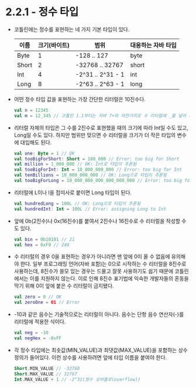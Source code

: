 # 2.2.1 - 정수 타입

- 코틀린에는 정수를 표현하는 네 가지 기본 타입이 있다.
    
    
    | 이름 | 크기(바이트) | 범위 | 대응하는 자바 타입 |
    | --- | --- | --- | --- |
    | Byte | 1 | -128 .. 127 | byte |
    | Short | 2 | -32768 .. 32767 | short |
    | Int | 4 | -2^31 .. 2^31 - 1 | int |
    | Long | 8 | -2^63 .. 2^63 - 1 | long |
- 어떤 정수 타입 값을 표현하는 가장 간단한 리터럴은 10진수다.
    
    ```kotlin
    val n = 12345
    val m = 12_345 // 코틀린 1.1부터는 자바 7+와 마찬가지로 수 리터럴에 _를 넣어 가독성을 높일 수 있다.
    ```
    
- 리터럴 자체의 타입은 그 수를 2진수로 표현했을 때의 크기에 따라 Int일 수도 있고, Long일 수도 있다. 하지만 범위만 맞으면 수 리터럴을 크기가 더 작은 타입의 변수에 대입해도 된다.
    
    ```kotlin
    val one: Byte = 1 // OK
    val tooBigForShort: Short = 100_000 // Error: too big for Short
    val million = 1_000_000 // OK: Int로 타입이 추론됨
    val tooBigForInt: Int = 10_000_000_000 // Error: too big for Int
    val tenBillions = 10_000_000_000 // OK: Long으로 타입이 추론됨
    val tooBigForLong = 10_000_000_000_000_000_000 // Error: too big for Long
    ```
    
- 리터럴에 L이나 l을 접미사로 붙이면 Long 타입이 된다.
    
    ```kotlin
    val hundredLong = 100L // OK: Long으로 타입이 추론됨
    val hundredInt: Int = 100L // Error: assigning Long to Int
    ```
    
- 앞에 0b(2진수)나 0x(16진수)를 붙여서 2진수나 16진수로 수 리터럴을 작성할 수도 있다.
    
    ```kotlin
    val bin = 0b10101 // 21
    val hex = 0xF9 // 249
    ```
    
- 수 리터럴의 경우 0을 표현하는 경우가 아니라면 맨 앞에 0이 올 수 없음에 유의해야 한다. 일부 프로그래밍 언어(자바 포함)는 0으로 시작하는 수 리터럴을 8진수로 사용하는데, 8진수가 쓸모 있는 경우는 드물고 잘못 사용하기도 쉽기 때문에 코틀린에서는 이를 지원하지 않는다. 이로 인해 8진수 표기법에 익숙한 개발자들의 혼동을 막기 위해 0이 앞에 붙은 수 리터럴이 금지됐다.
    
    ```kotlin
    val zero = 0 // OK
    val zeroOne = 01 // Error
    ```
    
- -10과 같은 음수는 기술적으로는 리터럴이 아니다. 음수는 단항 음수 연산자(-)를 리터럴에 적용한 식이다.
    
    ```kotlin
    val neg = -10
    val negHex = -0xFF
    ```
    
- 각 정수 타입에는 최솟값(MIN_VALUE)과 최댓값(MAX_VALUE)을 포함하는 상수 정의가 들어있다. 이런 상수를 사용하려면 앞에 타입 이름을 붙여야 한다.
    
    ```kotlin
    Short.MIN_VALUE // -32768
    Short.MAX_VALUE // 32767
    Int.MAX_VALUE + 1 // -2^31(정수 오버플로(overflow))
    ```